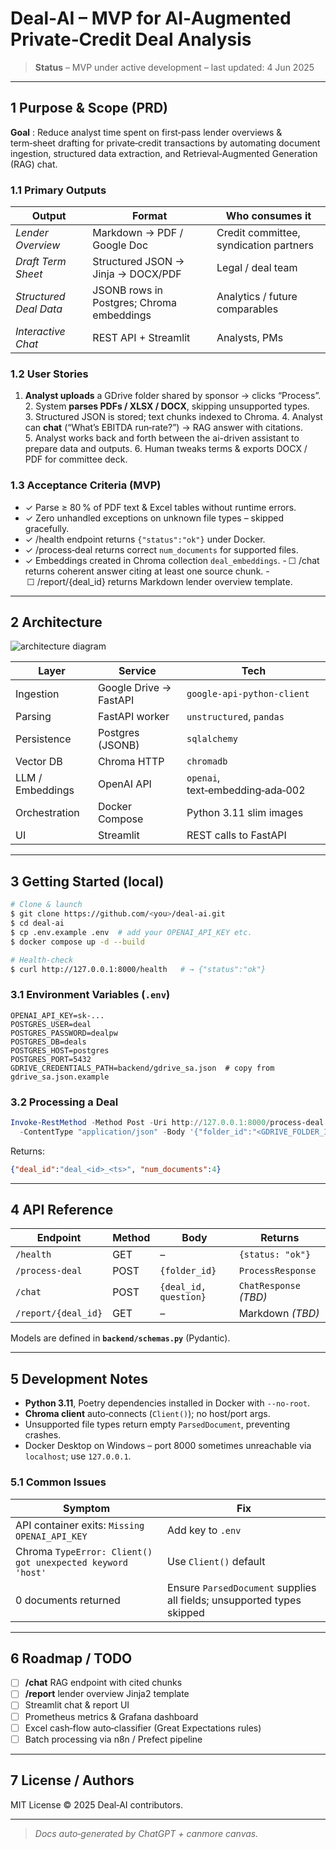 # Deal‑AI – MVP for AI‑Augmented Private‑Credit Deal Analysis

> **Status** – MVP under active development – last updated: 4 Jun 2025

---

## 1 Purpose & Scope (PRD)

**Goal** : Reduce analyst time spent on first‑pass lender overviews & term‑sheet drafting for private‑credit transactions by automating document ingestion, structured data extraction, and Retrieval‑Augmented Generation (RAG) chat.

### 1.1 Primary Outputs

| Output                 | Format                                    | Who consumes it                        |
| ---------------------- | ----------------------------------------- | -------------------------------------- |
| *Lender Overview*      | Markdown → PDF / Google Doc               | Credit committee, syndication partners |
| *Draft Term Sheet*     | Structured JSON → Jinja → DOCX/PDF        | Legal / deal team                      |
| *Structured Deal Data* | JSONB rows in Postgres; Chroma embeddings | Analytics / future comparables         |
| *Interactive Chat*     | REST API + Streamlit                      | Analysts, PMs                          |

### 1.2 User Stories

1. **Analyst uploads** a GDrive folder shared by sponsor → clicks “Process”.
   2. System **parses PDFs / XLSX / DOCX**, skipping unsupported types.
   3. Structured JSON is stored; text chunks indexed to Chroma.
   4. Analyst can **chat** (“What’s EBITDA run‑rate?”) → RAG answer with citations.
   5. Analyst works back and forth between the ai-driven assistant to prepare data and outputs.
   6. Human tweaks terms & exports DOCX / PDF for committee deck.

### 1.3 Acceptance Criteria (MVP)

* ✓ Parse ≥ 80 % of PDF text & Excel tables without runtime errors.
* ✓ Zero unhandled exceptions on unknown file types – skipped gracefully.
* ✓ /health endpoint returns `{"status":"ok"}` under Docker.
* ✓ /process‑deal returns correct `num_documents` for supported files.
* ✓ Embeddings created in Chroma collection `deal_embeddings`.
  - ☐ /chat returns coherent answer citing at least one source chunk.
  - ☐ /report/{deal\_id} returns Markdown lender overview template.

---

## 2 Architecture

![architecture diagram](docs/architecture.svg)

| Layer            | Service                | Tech                             |
| ---------------- | ---------------------- | -------------------------------- |
| Ingestion        | Google Drive → FastAPI | `google‑api‑python‑client`       |
| Parsing          | FastAPI worker         | `unstructured`, `pandas`         |
| Persistence      | Postgres (JSONB)       | `sqlalchemy`                     |
| Vector DB        | Chroma HTTP            | `chromadb`                       |
| LLM / Embeddings | OpenAI API             | `openai`, text‑embedding‑ada‑002 |
| Orchestration    | Docker Compose         | Python 3.11 slim images          |
| UI               | Streamlit              | REST calls to FastAPI            |

---

## 3 Getting Started (local)

```bash
# Clone & launch
$ git clone https://github.com/<you>/deal-ai.git
$ cd deal-ai
$ cp .env.example .env  # add your OPENAI_API_KEY etc.
$ docker compose up -d --build

# Health‑check
$ curl http://127.0.0.1:8000/health   # → {"status":"ok"}
```

### 3.1 Environment Variables (`.env`)

```
OPENAI_API_KEY=sk-...
POSTGRES_USER=deal
POSTGRES_PASSWORD=dealpw
POSTGRES_DB=deals
POSTGRES_HOST=postgres
POSTGRES_PORT=5432
GDRIVE_CREDENTIALS_PATH=backend/gdrive_sa.json  # copy from gdrive_sa.json.example
```

### 3.2 Processing a Deal

```powershell
Invoke-RestMethod -Method Post -Uri http://127.0.0.1:8000/process-deal `
  -ContentType "application/json" -Body '{"folder_id":"<GDRIVE_FOLDER_ID>"}'
```

Returns:

```json
{"deal_id":"deal_<id>_<ts>", "num_documents":4}
```

---

## 4 API Reference

| Endpoint            | Method | Body                  | Returns                |
| ------------------- | ------ | --------------------- | ---------------------- |
| `/health`           | GET    | –                     | `{status: "ok"}`       |
| `/process-deal`     | POST   | `{folder_id}`         | `ProcessResponse`      |
| `/chat`             | POST   | `{deal_id, question}` | `ChatResponse` *(TBD)* |
| `/report/{deal_id}` | GET    | –                     | Markdown *(TBD)*       |

Models are defined in **`backend/schemas.py`** (Pydantic).

---

## 5 Development Notes

* **Python 3.11**, Poetry dependencies installed in Docker with `--no-root`.
* **Chroma client** auto‑connects (`Client()`); no host/port args.
* Unsupported file types return empty `ParsedDocument`, preventing crashes.
* Docker Desktop on Windows – port 8000 sometimes unreachable via `localhost`; use `127.0.0.1`.

### 5.1 Common Issues

| Symptom                                                    | Fix                                                                    |
| ---------------------------------------------------------- | ---------------------------------------------------------------------- |
| API container exits: `Missing OPENAI_API_KEY`              | Add key to `.env`                                                      |
| Chroma `TypeError: Client() got unexpected keyword 'host'` | Use `Client()` default                                                 |
| 0 documents returned                                       | Ensure `ParsedDocument` supplies all fields; unsupported types skipped |

---

## 6 Roadmap / TODO

* [ ] **/chat** RAG endpoint with cited chunks
* [ ] **/report** lender overview Jinja2 template
* [ ] Streamlit chat & report UI
* [ ] Prometheus metrics & Grafana dashboard
* [ ] Excel cash‑flow auto‑classifier (Great Expectations rules)
* [ ] Batch processing via n8n / Prefect pipeline

---

## 7 License / Authors

MIT License © 2025 Deal‑AI contributors.

---

> *Docs auto‑generated by ChatGPT + canmore canvas.*
